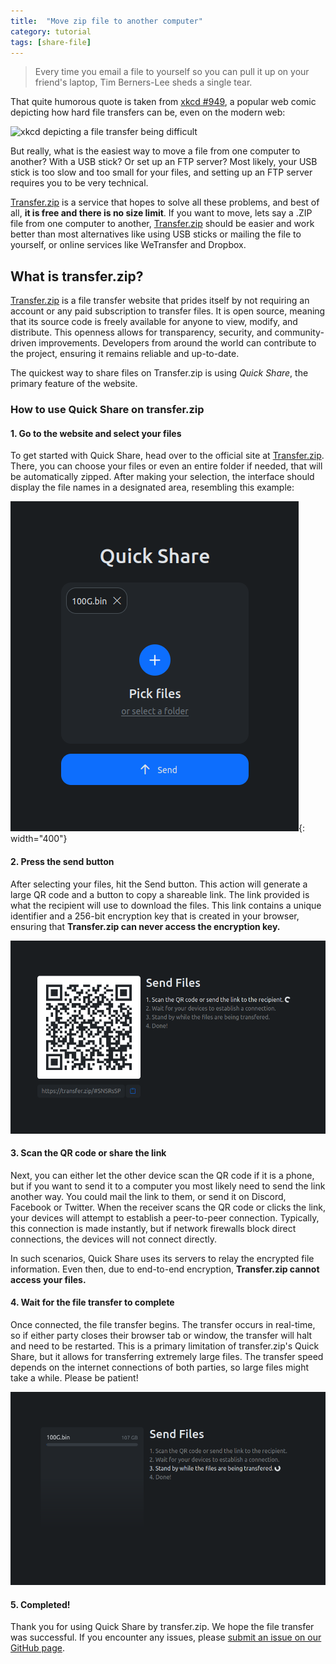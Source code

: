 ```yaml
---
title:  "Move zip file to another computer"
category: tutorial
tags: [share-file]
---
```

> Every time you email a file to yourself so you can pull it up on your friend's laptop, Tim Berners-Lee sheds a single tear.

That quite humorous quote is taken from [xkcd #949](https://xkcd.com/949/), a popular web comic depicting how hard file transfers can be, even on the modern web:

![xkcd depicting a file transfer being difficult](https://imgs.xkcd.com/comics/file_transfer.png)

But really, what is the easiest way to move a file from one computer to another? With a USB stick? Or set up an FTP server? Most likely, your USB stick is too slow and too small for your files, and setting up an FTP server requires you to be very technical. 

[Transfer.zip](https://transfer.zip) is a service that hopes to solve all these problems, and best of all, **it is free and there is no size limit**. If you want to move, lets say a .ZIP file from one computer to another, [Transfer.zip](https://transfer.zip) should be easier and work better than most alternatives like using USB sticks or mailing the file to yourself, or online services like WeTransfer and Dropbox.

## What is transfer.zip?

[Transfer.zip](https://transfer.zip) is a file transfer website that prides itself by not requiring an account or any paid subscription to transfer files. It is open source, meaning that its source code is freely available for anyone to view, modify, and distribute. This openness allows for transparency, security, and community-driven improvements. Developers from around the world can contribute to the project, ensuring it remains reliable and up-to-date.

The quickest way to share files on Transfer.zip is using *Quick Share*, the primary feature of the website. 

### How to use Quick Share on transfer.zip

#### **1. Go to the website and select your files**

To get started with Quick Share, head over to the official site at [Transfer.zip](https://transfer.zip/). There, you can choose your files or even an entire folder if needed, that will be automatically zipped. After making your selection, the interface should display the file names in a designated area, resembling this example:

![Screenshot of Quick Share showing that the user has picked a 100GB file](/assets/img/quick-share-100g.png){: width="400"}

#### **2. Press the send button**

After selecting your files, hit the Send button. This action will generate a large QR code and a button to copy a shareable link. The link provided is what the recipient will use to download the files. This link contains a unique identifier and a 256-bit encryption key that is created in your browser, ensuring that **Transfer.zip can never access the encryption key.**

![Screenshot of Quick Share showing a big QR code and that the user is waiting for someone to scan it](/assets/img/quick-share-progress-1.png)

#### **3. Scan the QR code or share the link**

Next, you can either let the other device scan the QR code if it is a phone, but if you want to send it to a computer you most likely need to send the link another way. You could mail the link to them, or send it on Discord, Facebook or Twitter. When the receiver scans the QR code or clicks the link, your devices will attempt to establish a peer-to-peer connection. Typically, this connection is made instantly, but if network firewalls block direct connections, the devices will not connect directly.

In such scenarios, Quick Share uses its servers to relay the encrypted file information. Even then, due to end-to-end encryption, **Transfer.zip cannot access your files.**

#### **4. Wait for the file transfer to complete**

Once connected, the file transfer begins. The transfer occurs in real-time, so if either party closes their browser tab or window, the transfer will halt and need to be restarted. This is a primary limitation of transfer.zip's Quick Share, but it allows for transferring extremely large files. The transfer speed depends on the internet connections of both parties, so large files might take a while. Please be patient!

![Screenshot of Quick Share showing the 100GB file is being downloaded](/assets/img/quick-share-progress-100g-3.png)

#### **5. Completed!**

Thank you for using Quick Share by transfer.zip. We hope the file transfer was successful. If you encounter any issues, please [submit an issue on our GitHub page](https://github.com/robinkarlberg/transfer.zip-web/issues).
